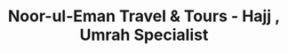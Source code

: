 ---
title: "Noor-ul-Eman Travel & Tours - Hajj , Umrah Specialist"
url: /karachi/noor-ul-eman-travel-and-tours-hajj-umrah-specialist/
shop: travel agency
---